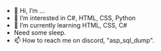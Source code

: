 - 👋 Hi, I’m ...
- 👀 I’m interested in C#, HTML, CSS, Python
- 🌱 I’m currently learning HTML, CSS, C#
- Need some sleep.
- 📫 How to reach me on discord, "asp_sql_dump".
<!---
Samthesad/Samthesad is a ✨ special ✨ repository because its `README.md` (this file) appears on your GitHub profile.
You can click the Preview link to take a look at your changes.
--->
